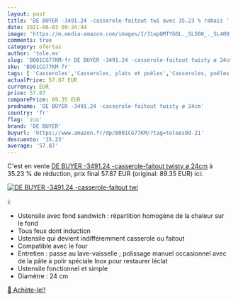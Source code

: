 ```yaml
---
layout: post
title: 'DE BUYER -3491.24 -casserole-faitout twi avec 35.23 % rabais '
date: 2021-06-03 09:24:44
image: 'https://m.media-amazon.com/images/I/31opQMTYbDL._SL500_._SL400_.jpg'
comments: true
category: ofertas
author: 'tole.es'
slug: 'B001CG77KM-fr DE BUYER -3491.24 -casserole-faitout twisty ø 24cm'
sku: 'B001CG77KM-fr'
tags: [ 'Casseroles','Casseroles, plats et poêles','Casseroles, poêles et faitouts','Cuisine et Maison','de buyer', ]
actualPrice: 57.87 EUR
currency: EUR
price: 57.87
comparePrice: 89.35 EUR
prodname: 'DE BUYER -3491.24 -casserole-faitout twisty ø 24cm'
country: 'fr'
flag: '🇫🇷'
brand: 'DE BUYER'
buyurl: 'https://www.amazon.fr/dp/B001CG77KM/?tag=tolees0d-21'
descuento: '35.23'
average: '57.87'
---
```


C'est en vente [DE BUYER -3491.24 -casserole-faitout twisty ø 24cm](https://www.amazon.fr/dp/B001CG77KM/?tag=tolees0d-21)  à  35.23 % de réduction, prix final  57.87 EUR (original: 89.35 EUR) ici:

[![DE BUYER -3491.24 -casserole-faitout twi](https://m.media-amazon.com/images/I/31opQMTYbDL._SL500_._SL400_.jpg)](https://www.amazon.fr/dp/B001CG77KM/?tag=tolees0d-21)

ℹ️:

- Ustensile avec fond sandwich : répartition homogène de la chaleur sur le fond
- Tous feux dont induction
- Ustensile qui devient indifféremment casserole ou faitout
- Compatible avec le four
- Entretien : passe au lave-vaisselle ; polissage manuel occasionnel avec de la pâte à polir spéciale Inox pour restaurer léclat
- Ustensile fonctionnel et simple
- Diamètre : 24 cm

[🛒 Achète-le!!](https://www.amazon.fr/dp/B001CG77KM/?tag=tolees0d-21)
